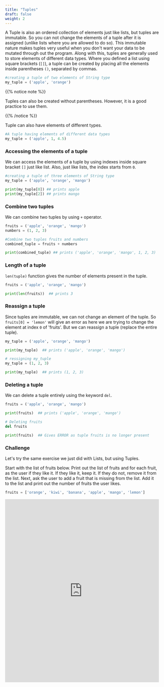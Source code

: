 ```yaml
---
title: "Tuples"
draft: false
weight: 2
---
```


A Tuple is also an ordered collection of elements just like lists, but tuples are immutable. So you can not change the elements of a tuple after it is assigned (unlike lists where you are allowed to do so). This immutable nature makes tuples very useful when you don't want your data to be mutated through out the program. Along with this, tuples are generally used to store elements of different data types. Where you defined a list using square brackets (`[]`), a tuple can be created by placing all the elements inside parentheses `()`, separated by commas. 

```python
#creating a tuple of two elements of String type 
my_tuple = ('apple', 'orange')
```

{{% notice note %}}

Tuples can also be created without parentheses. However, it is a good practice to use them.

{{% /notice %}}

Tuple can also have elements of different types.

```python
#A tuple having elements of different data types
my_tuple = ('apple', 1, 4.5)
```

### Accessing the elements of a tuple

We can access the elements of a tuple by using indexes inside square bracket `[]` just like list. Also, just like lists, the index starts from `0`. 

```python
#creating a tuple of three elements of String type 
my_tuple = ('apple', 'orange', 'mango')

print(my_tuple[0]) ## prints apple
print(my_tuple[2]) ## prints mango
```

### Combine two tuples

We can combine two tuples by using `+` operator.

```python
fruits = ('apple', 'orange', 'mango')
numbers = (1, 2, 3)

#Combine two tuples fruits and numbers
combined_tuple = fruits + numbers

print(combined_tuple) ## prints ('apple', 'orange', 'mango', 1, 2, 3)
```

### Length of a tuple

`len(tuple)` function gives the number of elements present in the tuple.

```python
fruits = ('apple', 'orange', 'mango')

print(len(fruits))  ## prints 3
```

### Reassign a tuple

Since tuples are immutable, we can not change an element of the tuple. So `fruits[0] = 'lemon'` will give an error as here we are trying to change the element at index `0` of 'fruits'.
But we can reassign a tuple (replace the entire tuple).

```python
my_tuple = ('apple', 'orange', 'mango')

print(my_tuple)  ## prints ('apple', 'orange', 'mango')

# ressigning my_tuple
my_tuple = (1, 2, 3) 

print(my_tuple)  ## prints (1, 2, 3)
```

### Deleting a tuple

We can delete a tuple entirely using the keyword `del`.


```python
fruits = ('apple', 'orange', 'mango')

print(fruits)  ## prints ('apple', 'orange', 'mango')

# Deleting fruits
del fruits 

print(fruits)  ## Gives ERROR as tuple fruits is no longer present 
```

### Challenge
Let's try the same exercise we just did with Lists, but using Tuples.  

Start with the list of fruits below. Print out the list of fruits and for each fruit, as the user if they like it. If they like it, keep it. If they do not, remove it from the list. Next, ask the user to add a fruit that is missing from the list. Add it to the list and print out the number of fruits the user likes.

```python
fruits = ['orange', 'kiwi', 'banana', 'apple', 'mango', 'lemon']
```

<iframe height="600px" width="100%" 
 src="https://repl.it/@nuevofoundation/python-blank?lite=true" scrolling="no" frameborder="no" allowtransparency="true" allowfullscreen="true" sandbox="allow-forms allow-pointer-lock allow-popups allow-same-origin allow-scripts allow-modals"></iframe>